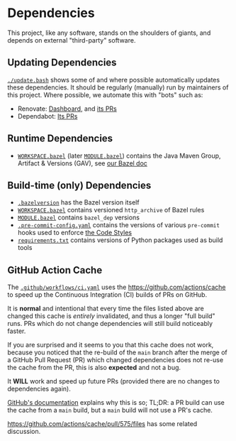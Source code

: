 <!--
    SPDX-License-Identifier: Apache-2.0

    Copyright 2023-2024 The Enola <https://enola.dev> Authors

    Licensed under the Apache License, Version 2.0 (the "License");
    you may not use this file except in compliance with the License.
    You may obtain a copy of the License at

        https://www.apache.org/licenses/LICENSE-2.0

    Unless required by applicable law or agreed to in writing, software
    distributed under the License is distributed on an "AS IS" BASIS,
    WITHOUT WARRANTIES OR CONDITIONS OF ANY KIND, either express or implied.
    See the License for the specific language governing permissions and
    limitations under the License.
-->

# Dependencies

This project, like any software, stands on the shoulders of giants, and depends on external "third-party" software.

## Updating Dependencies

[`./update.bash`](//update.bash) shows some of and where possible automatically updates these dependencies.
It should be regularly (manually) run by maintainers of this project. Where possible, we automate this with "bots" such as:

* Renovate: [Dashboard](https://github.com/enola-dev/enola/issues/73), and [its PRs](https://github.com/enola-dev/enola/pulls?q=is%3Apr+author%3Aapp%2Frenovate+)
* Dependabot: [Its PRs](https://github.com/enola-dev/enola/pulls?q=is%3Apr+author%3Aapp%2Fdependabot)

## Runtime Dependencies

* [`WORKSPACE.bazel`](//WORKSPACE.bazel) (later [`MODULE.bazel`](//MODULE.bazel)) contains the Java Maven Group, Artifact & Versions (GAV), see [our Bazel doc](bazel.md)

## Build-time (only) Dependencies

* [`.bazelversion`](//.bazelversion) has the Bazel version itself
* [`WORKSPACE.bazel`](//WORKSPACE.bazel) contains versioned `http_archive` of Bazel rules
* [`MODULE.bazel`](//MODULE.bazel) contains `bazel_dep` versions
* [`.pre-commit-config.yaml`](//.pre-commit-config.yaml) contains the versions of various `pre-commit` hooks used to enforce [the Code Styles](style.md)
* [`requirements.txt`](//requirements.txt) contains versions of Python packages used as build tools

## GitHub Action Cache

The [`.github/workflows/ci.yaml`](//.github/workflows/ci.yaml) uses the
https://github.com/actions/cache to speed up the Continuous Integration (CI) builds of PRs on GitHub.

It is **normal** and intentional that every time the files listed above are changed this cache is _entirely_ invalidated, and thus a longer "full build" runs. PRs which do not change dependencies will still build noticeably faster.

If you are surprised and it seems to you that this cache does not work, because you noticed that the
re-build of the `main` branch after the merge of a GitHub Pull Request (PR) which changed dependencies
does not re-use the cache from the PR, this is also **expected** and not a bug.

It **WILL** work and speed up future PRs (provided there are no changes to dependencies again).

[GitHub's documentation](https://docs.github.com/en/actions/using-workflows/caching-dependencies-to-speed-up-workflows#restrictions-for-accessing-a-cache)
explains why this is so; TL;DR: a PR build can use the cache from a `main` build, but a `main` build will not use a PR's cache.

https://github.com/actions/cache/pull/575/files has some related discussion.

